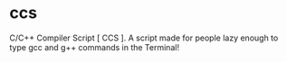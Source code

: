 # ccs
C/C++ Compiler Script [ CCS ]. A script made for people lazy enough to type gcc and g++ commands in the Terminal!
